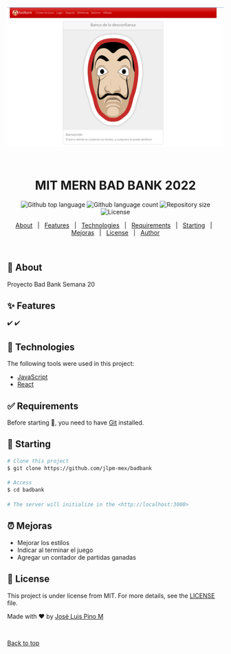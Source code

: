 <div align="center" id="top"> 
  <img src="./.github/app.gif" alt="MIT MERN BAD BANK 2022" />

  &#xa0;

  <!-- <a href="https://mitmern2022.netlify.app">Demo</a> -->
</div>

<h1 align="center">MIT MERN BAD BANK 2022</h1>

<p align="center">
  <img alt="Github top language" src="https://img.shields.io/github/languages/top/jlpm-mex/badbank?color=56BEB8">

  <img alt="Github language count" src="https://img.shields.io/github/languages/count/jlpm-mex/badbank?color=56BEB8">

  <img alt="Repository size" src="https://img.shields.io/github/repo-size/jlpm-mex/badbank?color=56BEB8">

  <img alt="License" src="https://img.shields.io/github/license/jlpm-mex/badbank?color=56BEB8">

  <!-- <img alt="Github issues" src="https://img.shields.io/github/issues/jlpm-mex/badbank?color=56BEB8" /> -->

  <!-- <img alt="Github forks" src="https://img.shields.io/github/forks/jlpm-mex/badbank?color=56BEB8" /> -->

  <!-- <img alt="Github stars" src="https://img.shields.io/github/stars/jlpm-mex/badbank?color=56BEB8" /> -->
</p>

<!-- Status -->

<!-- <h4 align="center"> 
	🚧  MIT MERN 2022 🚀 Under construction...  🚧
</h4> 

<hr> -->

<p align="center">
  <a href="#dart-about">About</a> &#xa0; | &#xa0; 
  <a href="#sparkles-features">Features</a> &#xa0; | &#xa0;
  <a href="#rocket-technologies">Technologies</a> &#xa0; | &#xa0;
  <a href="#white_check_mark-requirements">Requirements</a> &#xa0; | &#xa0;
  <a href="#checkered_flag-starting">Starting</a> &#xa0; | &#xa0;
  <a href="#alarm_clock-mejoras">Mejoras</a> &#xa0; | &#xa0;
  <a href="#memo-license">License</a> &#xa0; | &#xa0;
  <a href="https://github.com/jlpm-mex" target="_blank">Author</a>
</p>

<br>

## :dart: About ##

Proyecto Bad Bank Semana 20

## :sparkles: Features ##

:heavy_check_mark: 
:heavy_check_mark: 

## :rocket: Technologies ##

The following tools were used in this project:

- [JavaScript](https://developer.mozilla.org/en-US/docs/Web/JavaScript)
- [React](https://pt-br.reactjs.org/)


## :white_check_mark: Requirements ##

Before starting :checkered_flag:, you need to have [Git](https://git-scm.com) installed.

## :checkered_flag: Starting ##

```bash
# Clone this project
$ git clone https://github.com/jlpm-mex/badbank

# Access
$ cd badbank

# The server will initialize in the <http://localhost:3000>
```

## :alarm_clock: Mejoras ##

- Mejorar los estilos
- Indicar al terminar el juego
- Agregar un contador de partidas ganadas

## :memo: License ##

This project is under license from MIT. For more details, see the [LICENSE](LICENSE.md) file.


Made with :heart: by <a href="https://github.com/jlpm-mex" target="_blank">José Luis Pino M</a>

&#xa0;

<a href="#top">Back to top</a>
